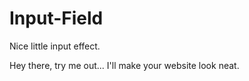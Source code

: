 # Input-Field
Nice little input effect.

Hey there, try me out... I'll make your website look neat.
